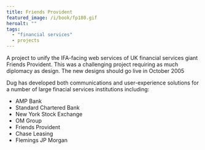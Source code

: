 ```yaml
---
title: Friends Provident
featured_image: /i/book/fp180.gif
heroalt: ""
tags: 
  - "financial services"
  - projects 
---
```


A project to unify the IFA-facing web services of UK financial services giant Friends Provident. This was a challenging project requiring as much diplomacy as design. The new designs should go live in October 2005

Dug has developed both communications and user-experience solutions for a number of large finacial services institutions including:

 - AMP Bank
 - Standard Chartered Bank
 - New York Stock Exchange
 - OM Group
 - Friends Provident
 - Chase Leasing
 - Flemings JP Morgan
